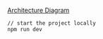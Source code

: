 [Architecture Diagram](../../attachments/957799496593575956/969731686457831524/unknown.png)

```
// start the project locally
npm run dev
```